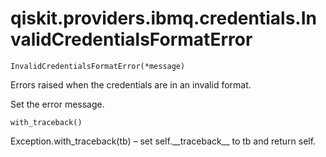 <span id="qiskit-providers-ibmq-credentials-invalidcredentialsformaterror" />

# qiskit.providers.ibmq.credentials.InvalidCredentialsFormatError

<span id="undefined" />

`InvalidCredentialsFormatError(*message)`

Errors raised when the credentials are in an invalid format.

Set the error message.

<span id="undefined" />

`with_traceback()`

Exception.with\_traceback(tb) – set self.\_\_traceback\_\_ to tb and return self.
